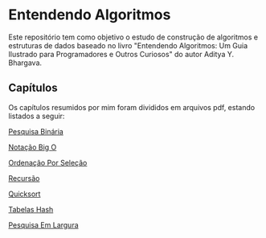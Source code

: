 # Entendendo Algoritmos

Este repositório tem como objetivo o estudo de construção de algoritmos e estruturas de dados baseado no livro "Entendendo Algoritmos: Um Guia Ilustrado para Programadores e Outros Curiosos" do autor Aditya Y. Bhargava.

## Capítulos

Os capítulos resumidos por mim foram divididos em arquivos pdf, estando listados a seguir:

[Pesquisa Binária](https://github.com/user-attachments/files/18391725/Pesquisa.Binaria.pdf)

[Notação Big O](https://github.com/user-attachments/files/18391726/Notacao.Big.O.pdf)

[Ordenação Por Seleção](https://github.com/user-attachments/files/18391727/Ordenacao.Por.Selecao.pdf)

[Recursão](https://github.com/user-attachments/files/18401307/Recursao.pdf)

[Quicksort](https://github.com/user-attachments/files/18710145/Quicksort.pdf)

[Tabelas Hash](https://github.com/user-attachments/files/18737248/Tabelas.Hash.pdf)

[Pesquisa Em Largura](https://github.com/user-attachments/files/18739783/Pesquisa.Em.Largura.pdf)
